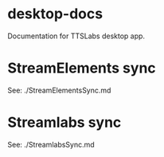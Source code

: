 # desktop-docs
Documentation for TTSLabs desktop app.

# StreamElements sync
See: ./StreamElementsSync.md

# Streamlabs sync
See: ./StreamlabsSync.md

